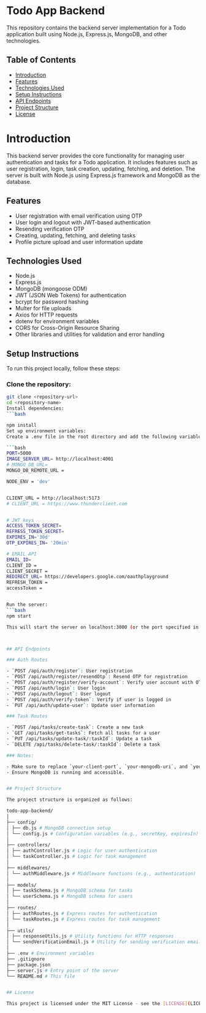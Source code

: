 # Todo App Backend

This repository contains the backend server implementation for a Todo application built using Node.js, Express.js, MongoDB, and other technologies.

## Table of Contents

- [Introduction](#introduction)
- [Features](#features)
- [Technologies Used](#technologies-used)
- [Setup Instructions](#setup-instructions)
- [API Endpoints](#api-endpoints)
- [Project Structure](#project-structure)
- [License](#license)

# Introduction

This backend server provides the core functionality for managing user authentication and tasks for a Todo application. It includes features such as user registration, login, task creation, updating, fetching, and deletion. The server is built with Node.js using Express.js framework and MongoDB as the database.

## Features

- User registration with email verification using OTP
- User login and logout with JWT-based authentication
- Resending verification OTP
- Creating, updating, fetching, and deleting tasks
- Profile picture upload and user information update

## Technologies Used

- Node.js
- Express.js
- MongoDB (mongoose ODM)
- JWT (JSON Web Tokens) for authentication
- bcrypt for password hashing
- Multer for file uploads
- Axios for HTTP requests
- dotenv for environment variables
- CORS for Cross-Origin Resource Sharing
- Other libraries and utilities for validation and error handling


## Setup Instructions

To run this project locally, follow these steps:

### Clone the repository:

```bash
git clone <repository-url>
cd <repository-name>
Install dependencies:
```bash

npm install
Set up environment variables:
Create a .env file in the root directory and add the following variables:

```bash
PORT=5000
IMAGE_SERVER_URL= http://localhost:4001
# MONGO_DB_URL= 
MONGO_DB_REMOTE_URL = 

NODE_ENV = 'dev'


CLIENT_URL = http://localhost:5173
# CLIENT_URL = https://www.thunderclient.com


# JWT keys
ACCESS_TOKEN_SECRET=
REFRESS_TOKEN_SECRET=
EXPIRES_IN='30d'
OTP_EXPIRES_IN= '20min'

# EMAIL API
EMAIL_ID=
CLIENT_ID = 
CLIENT_SECRET = 
REDIRECT_URL= https://developers.google.com/oauthplayground
REFRESH_TOKEN = 
accessToken = 


Run the server:
```bash
npm start

This will start the server on localhost:3000 (or the port specified in your .env file).



## API Endpoints

### Auth Routes

- `POST /api/auth/register`: User registration
- `POST /api/auth/register/resendOtp`: Resend OTP for registration
- `POST /api/auth/register/verify-account`: Verify user account with OTP
- `POST /api/auth/login`: User login
- `POST /api/auth/logout`: User logout
- `POST /api/auth/verify-token`: Verify if user is logged in
- `PUT /api/auth/update-user`: Update user information

### Task Routes

- `POST /api/tasks/create-task`: Create a new task
- `GET /api/tasks/get-tasks`: Fetch all tasks for a user
- `PUT /api/tasks/update-task/:taskId`: Update a task
- `DELETE /api/tasks/delete-task/:taskId`: Delete a task

### Notes:

- Make sure to replace `your-client-port`, `your-mongodb-uri`, and `your-secret-key-for-jwt` with your actual values.
- Ensure MongoDB is running and accessible.


## Project Structure

The project structure is organized as follows:

todo-app-backend/
│
├── config/
│ ├── db.js # MongoDB connection setup
│ └── config.js # Configuration variables (e.g., secretKey, expiresIn)
│
├── controllers/
│ ├── authController.js # Logic for user authentication
│ └── taskController.js # Logic for task management
│
├── middlewares/
│ └── authMiddleware.js # Middleware functions (e.g., authentication)
│
├── models/
│ ├── taskSchema.js # MongoDB schema for tasks
│ └── userSchema.js # MongoDB schema for users
│
├── routes/
│ ├── authRoutes.js # Express routes for authentication
│ └── taskRoutes.js # Express routes for task management
│
├── utils/
│ ├── responseUtils.js # Utility functions for HTTP responses
│ └── sendVerificationEmail.js # Utility for sending verification emails
│
├── .env # Environment variables
├── .gitignore
├── package.json
├── server.js # Entry point of the server
└── README.md # This file


## License

This project is licensed under the MIT License - see the [LICENSE](LICENSE) file for details.

